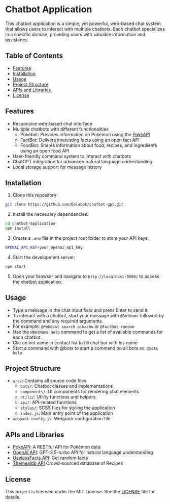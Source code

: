 # Chatbot Application

This chatbot application is a simple, yet powerful, web-based chat system that allows users to interact with multiple chatbots. Each chatbot specializes in a specific domain, providing users with valuable information and assistance.

## Table of Contents

- [Features](#features)
- [Installation](#installation)
- [Usage](#usage)
- [Project Structure](#project-structure)
- [APIs and Libraries](#apis-and-libraries)
- [License](#license)

## Features

- Responsive web-based chat interface
- Multiple chatbots with different functionalities
  - Pokébot: Provides information on Pokémon using the [PokéAPI](https://pokeapi.co/)
  - FactBot: Delivers interesting facts using an open fact API
  - FoodBot: Shares information about food, recipes, and ingredients using an open food API
- User-friendly command system to interact with chatbots
- ChatGPT integration for advanced natural language understanding
- Local storage support for message history

## Installation

1. Clone this repository:

```bash
git clone https://github.com/Dolabok/chatbot-gpt.git
```

2. Install the necessary dependencies:

```bash
cd chatbot-application
npm install
```

3. Create a `.env` file in the project root folder to store your API keys:

```bash
OPENAI_API_KEY=your_openai_api_key
```

4. Start the development server:

```bash
npm start
```


5. Open your browser and navigate to `http://localhost:9090/` to access the chatbot application.

## Usage

- Type a message in the chat input field and press Enter to send it.
- To interact with a chatbot, start your message with `@BotName` followed by the command and any required arguments.
- For example: `@Pokébot search pikachu` or `@FactBot random`
- Use the `@BotName help` command to get a list of available commands for each chatbot.
- Clic on bot name in contact list to fill chat bar with his name
- Start a command with @bots to start a command on all bots ex: `@bots help`

## Project Structure

- `src/`: Contains all source code files
  - `bots/`: Chatbot classes and implementations
  - `components/`: UI components for rendering chat elements
  - `utils/`: Utility functions and helpers
  - `api/`: API-related functions
  - `styles/`: SCSS files for styling the application
  - `index.js`: Main entry point of the application
- `webpack.config.js`: Webpack configuration file

## APIs and Libraries

- [PokéAPI](https://pokeapi.co/): A RESTful API for Pokémon data
- [OpenAI API](https://beta.openai.com/): GPT-3.5-turbo API for natural language understanding
- [UselessFacts API](https://uselessfacts.jsph.pl): Get random facts
- [Themealdb API](www.themealdb.com) Crowd-sourced database of Recipes

## License

This project is licensed under the MIT License. See the [LICENSE](LICENSE) file for details.

